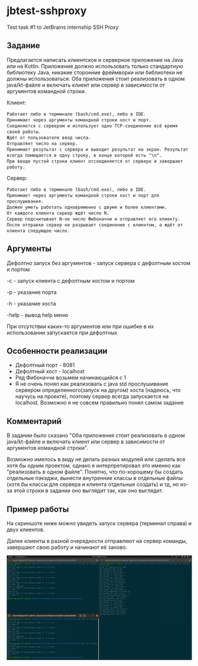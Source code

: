 # jbtest-sshproxy
Test task #1 to JetBrains internship SSH Proxy

## Задание
Предлагается написать клиентское и серверное приложение на Java или на Kotlin. Приложение должно использовать только стандартную библиотеку Java, никакие сторонние фреймворки или библиотеки не должны использоваться. Оба приложения стоит реализовать в одном java/kt-файле и включать клиент или сервер в зависимости от аргументов командной строки.

Клиент:

    Работает либо в терминале (bash/cmd.exe), либо в IDE.
    Принимает через аргументы командной строки хост и порт.
    Соединяется с сервером и использует одно TCP-соединение всё время своей работы.
    Ждёт от пользователя ввод числа.
    Отправляет число на сервер.
    Принимает результат с сервера и выводит результат на экран. Результат всегда помещается в одну строку, в конце которой есть "\n".
    При вводе пустой строки клиент отсоединяется от сервера и завершает работу.

Сервер:

    Работает либо в терминале (bash/cmd.exe), либо в IDE.
    Принимает через аргументы командной строки хост и порт для прослушивания.
    Должен уметь работать одновременно с двумя и более клиентами.
    От каждого клиента сервер ждёт число N.
    Сервер подсчитывает N-ое число Фибоначчи и отправляет его клиенту.
    После отправки сервер не разрывает соединение с клиентом, а ждёт от клиента следующее число.

## Аргументы
Дефолтно запуск без аргументов - запуск сервера с дефолтным хостом и портом

-с - запуск клиента с дефолтным хостом и портом

-p - указание порта

-h - указание хоста

-help - вывод help меню

При отсутствии каких-то аргументов или при ошибке в их использовании запускается при дефолтных


## Особенности реализации
* Дефолтный порт - 8081
* Дефолтный хост - localhost
* Ряд Фибоначчи возьмем начинающийся с 1
* Я не очень понял как реализовать с java std прослушивание сервером определенного(запуск на другом) хоста 
  (надеюсь, что научусь на проекте), поэтому сервер всегда запускается на localhost. 
  Возможно я не совсем правильно понял самом задание

## Комментарий
В задании было сказано 
"Оба приложения стоит реализовать в одном java/kt-файле и 
включать клиент или сервер в зависимости от аргументов командной строки".

Возможно имелось в виду не делать разных модулей или сделать все хотя бы одним проектом, 
однако я интерпретировал это именно как "реализовать в одном файле". Понятно, 
что по-хорошему бы создать отдельные пэкэджи, вынести внутренние классы в отдельные файлы 
(хотя бы классы для сервера и клиента отдельные создать) и тд, 
но из-за этой строки в задании оно выглядит так, как оно выглядит.

## Пример работы

На скриншоте ниже можно увидеть запуск сервера (терминал справа) и двух клиентов.

Далее клиенты в разной очередности отправляют на сервер команды, завершают свою работу и начинают её заново.

![Пример работы](https://github.com/pupptmstr/jbtest-sshproxy/blob/main/images/WorkExample.png)

